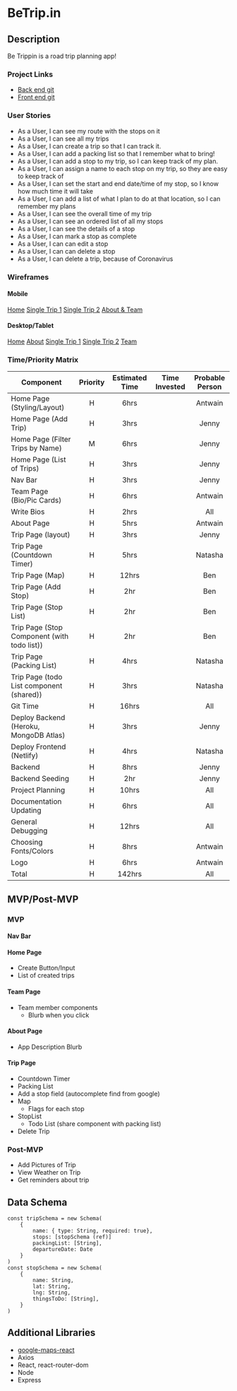 # BeTrip.in
## Description
Be Trippin is a road trip planning app!
### Project Links
- [Back end git]() 
- [Front end git]()

### User Stories
- As a User, I can see my route with the stops on it
- As a User, I can see all my trips
- As a User, I can create a trip so that I can track it.
- As a User, I can add a packing list so that I remember what to bring!
- As a User, I can add a stop to my trip, so I can keep track of my plan.
- As a User, I can assign a name to each stop on my trip, so they are easy to keep track of
- As a User, I can set the start and end date/time of my stop, so I know how much time it will take
- As a User, I can add a list of what I plan to do at that location, so I can remember my plans
- As a User, I can see the overall time of my trip
- As a User, I can see an ordered list of all my stops
- As a User, I can see the details of a stop
- As a User, I can mark a stop as complete
- As a User, I can can edit a stop
- As a User, I can can delete a stop
- As a User, I can delete a trip, because of Coronavirus

### Wireframes 
#### Mobile
[Home](https://res.cloudinary.com/gaseir526-tashiono/image/upload/v1595016353/BeTrippin%20App%20Wireframes/Mobile_-_Homepage_jtkvac.png)
[Single Trip 1](https://res.cloudinary.com/gaseir526-tashiono/image/upload/v1595016358/BeTrippin%20App%20Wireframes/Mobile_-_Single_Trip_1_ikhxhn.png)
[Single Trip 2](https://res.cloudinary.com/gaseir526-tashiono/image/upload/v1595016357/BeTrippin%20App%20Wireframes/Mobile_-_Single_Trip_2_x05vjz.png)
[About & Team](https://res.cloudinary.com/gaseir526-tashiono/image/upload/v1595016357/BeTrippin%20App%20Wireframes/Mobile_-_About_Team_ch2hpn.png)
#### Desktop/Tablet
[Home](https://res.cloudinary.com/gaseir526-tashiono/image/upload/v1595016359/BeTrippin%20App%20Wireframes/Destktop_-_Home_fpsxms.png)
[About](https://res.cloudinary.com/gaseir526-tashiono/image/upload/v1595016360/BeTrippin%20App%20Wireframes/Desktop_-_About_hs4tu3.png)
[Single Trip 1](https://res.cloudinary.com/gaseir526-tashiono/image/upload/v1595016353/BeTrippin%20App%20Wireframes/Desktop_-_Single_Trip_2_yhkrpt.png)
[Single Trip 2](https://res.cloudinary.com/gaseir526-tashiono/image/upload/v1595016350/BeTrippin%20App%20Wireframes/Desktop_-_Single_Trip_3_k59hex.png)
[Team](https://res.cloudinary.com/gaseir526-tashiono/image/upload/v1595016352/BeTrippin%20App%20Wireframes/Desktop_-_Team_kcdfnk.png)

### Time/Priority Matrix
| Component | Priority | Estimated Time | Time Invested | Probable Person |
| --- | :---: |  :---: | :---: | :---: |
| Home Page (Styling/Layout) | H | 6hrs |  | Antwain |
| Home Page (Add Trip) | H | 3hrs |  | Jenny |
| Home Page (Filter Trips by Name) | M | 6hrs |  | Jenny |
| Home Page (List of Trips) | H | 3hrs |  | Jenny |
| Nav Bar | H | 3hrs |  | Jenny |
| Team Page (Bio/Pic Cards) | H | 6hrs |  | Antwain |
| Write Bios | H | 2hrs |  | All |
| About Page | H | 5hrs |  | Antwain |
| Trip Page (layout)| H | 3hrs |  | Jenny |
| Trip Page (Countdown Timer) | H | 5hrs |  | Natasha |
| Trip Page (Map) | H | 12hrs |  | Ben |
| Trip Page (Add Stop) | H | 2hr |  | Ben |
| Trip Page (Stop List)| H | 2hr |  | Ben |
| Trip Page (Stop Component (with todo list)) | H | 2hr |  | Ben |
| Trip Page (Packing List) | H | 4hrs |  | Natasha |
| Trip Page (todo List component (shared))| H | 3hrs |  | Natasha |
| Git Time | H | 16hrs |  | All |
| Deploy Backend (Heroku, MongoDB Atlas) | H | 3hrs |  | Jenny |
| Deploy Frontend (Netlify) | H | 4hrs |  | Natasha |
| Backend | H | 8hrs |  | Jenny |
| Backend Seeding | H | 2hr |  | Jenny |
| Project Planning | H | 10hrs |  | All |
| Documentation Updating | H | 6hrs |  | All |
| General Debugging | H | 12hrs |  | All |
| Choosing Fonts/Colors | H | 8hrs |  | Antwain |
| Logo | H | 6hrs |  | Antwain |
| Total | H | 142hrs |  | All |
## MVP/Post-MVP
### MVP
#### Nav Bar
#### Home Page
- Create Button/Input
- List of created trips
#### Team Page
- Team member components
    - Blurb when you click
#### About Page
- App Description Blurb
#### Trip Page
- Countdown Timer
- Packing List
- Add a stop field (autocomplete find from google)
- Map
    - Flags for each stop
- StopList
    - Todo List (share component with packing list)
- Delete Trip

### Post-MVP
- Add Pictures of Trip
- View Weather on Trip
- Get reminders about trip


## Data Schema
```
const tripSchema = new Schema(
    {
        name: { type: String, required: true},
        stops: [stopSchema (ref)]
        packingList: [String],
        departureDate: Date
    }
)
const stopSchema = new Schema(
    {
        name: String,
        lat: String,
        lng: String,
        thingsToDo: [String],
    }
)
```

## Additional Libraries
- [google-maps-react](https://www.newline.co/fullstack-react/articles/how-to-write-a-google-maps-react-component/)
- Axios
- React, react-router-dom
- Node
- Express